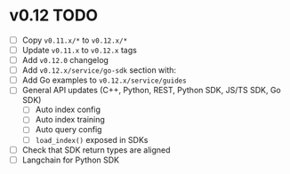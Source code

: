 # v0.12 TODO

- [ ] Copy `v0.11.x/*` to `v0.12.x/*`
- [ ] Update `v0.11.x` to `v0.12.x` tags
- [ ] Add `v0.12.0` changelog
- [ ] Add `v0.12.x/service/go-sdk` section with:
- [ ] Add Go examples to `v0.12.x/service/guides`
- [ ] General API updates (C++, Python, REST, Python SDK, JS/TS SDK, Go SDK)
    - [ ] Auto index config
    - [ ] Auto index training
    - [ ] Auto query config
    - [ ] `load_index()` exposed in SDKs
- [ ] Check that SDK return types are aligned
- [ ] Langchain for Python SDK